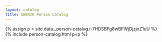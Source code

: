 ```yaml
---
layout: catalog
title: SWERIK Person Catalog
---
```

{% assign p = site.data._person-catalog.i-7HDSBFg8wBFWjDjzjoZ1uU %}
{% include person-catalog.html p=p %}

